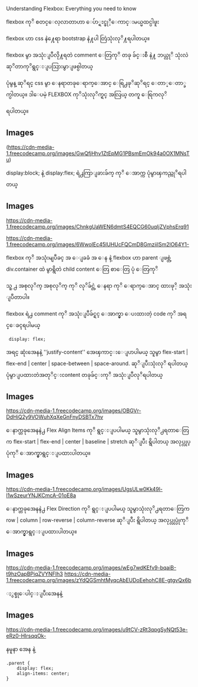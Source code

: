 Understanding Flexbox: Everything you need to know

flexbox ကုိ စတင္ေလ့လာတာဟာ ေပ်ာ္ရႊင္ဖုိ့ေကာင္းမယ္မထင္ပါဖူး

flexbox ဟာ css နဲ႔ေရာ bootstrap နဲ႔ပါ  တြဲသုံးလုိ႔ရပါတယ္။
 
flexbox မွာ အသုံးျပဳလို႔ရတဲ  comment ေတြကုိ တခု ခ်င္းစီ နဲ႔ ဘယ္လုိ သုံးလဲဆုိတာကုိရွင္းျပသြားမွာျဖစ္ပါတယ္

ပုံမွန္ ဆုိရင္ css မွာ ေနရာတခုေရာက္ေအာင္ ေရြ႕ဖုိဆုိရင္ ေတာ္ေတာ္ခက္ပါတယ္။ ဒါေပမဲ့ FLEXBOX  ကုိသုံးလုိက္ရင္ အလြယ္ တကူ ေရြကလုိ

ရပါတယ္။

## Images
(https://cdn-media-1.freecodecamp.org/images/GwQfjHhv1ZtEpMG1PBsmEmOk94a0OX1MNsTu)

display:block;  နဲ့  display:flex; ရဲ႕ကြာျခားခ်က္ ကုိ ေအာက္က ပုံမွာၾကည္လုိရပါတယ္

## Images
https://cdn-media-1.freecodecamp.org/images/ChnkgUaWEN6dmtS4EQCG60uqIjZVphsErq91

https://cdn-media-1.freecodecamp.org/images/6WwoIEc45lUHUcFQCmD8GmziiISm2lO64Y1-


flexbox ကုိ အသုံးမျပဳခင္ အ ေျခခံ အ ေန နဲ့  flexbox ဟာ parent ျဖစ္တဲ့ div.container ထဲ မွာရွိတဲ child content ေတြ စာေတြ ပုံ ေတြကုိ

သူ့ ႕ အစုလုိက္ အစုလုိက္ ကုိ လုိခ်င္တဲ့ ေနရာ ကုိ ေရာက္ေအာင္ ထားဖုိ့ အသုံး ျပဳတာပါ။

flexbox ရဲ႕ comment ကုိ အသုံးျပဳခ်င္ရင္ ေအာက္မွာ ေပးထားတဲ့ code ကုိ အရင္ေခၚရပါမယ္

```
 display: flex;
```
အရင္ ဆုံးအေနနဲ့  ''justify-content''  အေၾကာင္းေျပာပါမယ္ သူမွာ
flex-start | flex-end | center | space-between | space-around. ဆုိျပီးသုံးလုိ ရပါတယ္
ပုံမွာျပထားတဲအတုိင္းcontent တခုခ်င္းကုိ အသုံးျပဳလုိရပါတယ္

## Images
https://cdn-media-1.freecodecamp.org/images/OBGVr-DdHiQ2y9VOWuhXqXeGnFnyDSBTx7hv

ေနာက္တခုအေနနဲ႕
Flex Align Items ကုိ ရွင္းျပပါမယ္ သူမွာသုံးလုိ႕ရတာေတြက flex-start | flex-end | center | baseline | stretch ဆုိျပီး ရွိပါတယ္
အလုပ္လုပ္ပုံကုိ ေအာက္မွာရွင္းျပထားပါတယ္။
## Images
https://cdn-media-1.freecodecamp.org/images/UgsULw0Kk49l-l1wSzeurYNJKCmcA-01oE8a

ေနာက္တခုအေနနဲ႕
Flex Direction ကုိ ရွင္းျပပါမယ္ သူမွာသုံးလုိ႕ရတာေတြက row | column | row-reverse | column-reverse ဆုိျပီး ရွိပါတယ္
အလုပ္လုပ္ပုံကုိ ေအာက္မွာရွင္းျပထားပါတယ္။

## Images

https://cdn-media-1.freecodecamp.org/images/wEg7wdKEfv9-bqaiB-t9hzOapBPiqZVYNFIh3
https://cdn-media-1.freecodecamp.org/images/zYdQGSmhtMyqcAbEUDoEehohC8E-gtgvQx6b


ႏွစ္ခုေပါင္းျပီးအေနနဲ့ 

## Images

https://cdn-media-1.freecodecamp.org/images/u9tCV-zRt3qpgSyNQt53e-eRz0-HIrsqqOk-


နမူနာ အေန နဲ့ 

```
.parent {
    display: flex;
    align-items: center;
}
```
